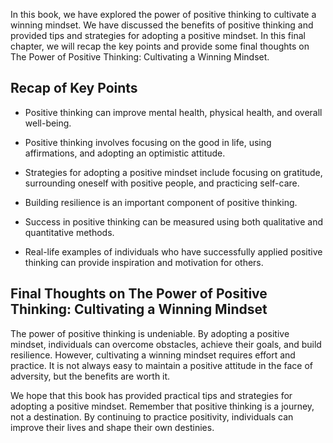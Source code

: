 
In this book, we have explored the power of positive thinking to cultivate a winning mindset. We have discussed the benefits of positive thinking and provided tips and strategies for adopting a positive mindset. In this final chapter, we will recap the key points and provide some final thoughts on The Power of Positive Thinking: Cultivating a Winning Mindset.

Recap of Key Points
-------------------

* Positive thinking can improve mental health, physical health, and overall well-being.

* Positive thinking involves focusing on the good in life, using affirmations, and adopting an optimistic attitude.

* Strategies for adopting a positive mindset include focusing on gratitude, surrounding oneself with positive people, and practicing self-care.

* Building resilience is an important component of positive thinking.

* Success in positive thinking can be measured using both qualitative and quantitative methods.

* Real-life examples of individuals who have successfully applied positive thinking can provide inspiration and motivation for others.

Final Thoughts on The Power of Positive Thinking: Cultivating a Winning Mindset
-------------------------------------------------------------------------------

The power of positive thinking is undeniable. By adopting a positive mindset, individuals can overcome obstacles, achieve their goals, and build resilience. However, cultivating a winning mindset requires effort and practice. It is not always easy to maintain a positive attitude in the face of adversity, but the benefits are worth it.

We hope that this book has provided practical tips and strategies for adopting a positive mindset. Remember that positive thinking is a journey, not a destination. By continuing to practice positivity, individuals can improve their lives and shape their own destinies.